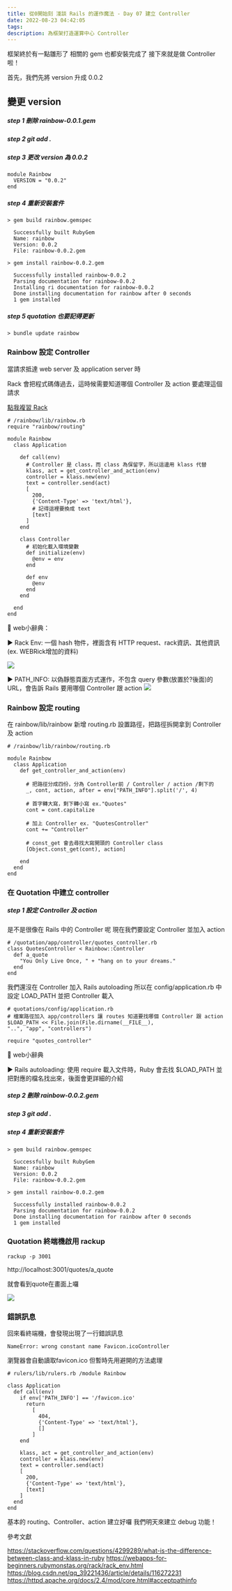 ```yaml
---
title: 從0開始刻 淺談 Rails 的運作魔法 - Day 07 建立 Controller
date: 2022-08-23 04:42:05
tags:
description: 為框架打造運算中心 Controller
---
```

框架終於有一點雛形了
相關的 gem 也都安裝完成了
接下來就是做 Controller 啦！

首先，我們先將 version 升成 0.0.2

## 變更 version

##### step 1 刪除 rainbow-0.0.1.gem 

##### step 2 git add .

##### step 3 更改 version 為 0.0.2

```ruby=
module Rainbow
  VERSION = "0.0.2"
end
```

##### step 4 重新安裝套件

```shell=
> gem build rainbow.gemspec

  Successfully built RubyGem
  Name: rainbow
  Version: 0.0.2
  File: rainbow-0.0.2.gem

> gem install rainbow-0.0.2.gem

  Successfully installed rainbow-0.0.2
  Parsing documentation for rainbow-0.0.2
  Installing ri documentation for rainbow-0.0.2
  Done installing documentation for rainbow after 0 seconds
  1 gem installed
```

##### step 5 quotation 也要記得更新

```shell=
> bundle update rainbow
```


### Rainbow 設定 Controller

當請求抵達 web server 及 application server 時

Rack 會把程式碼傳過去，這時候需要知道哪個 Controller 及 action 要處理這個請求

[點我複習 Rack](https://ninglab.com/2022/08/16/%E5%BE%9E0%E9%96%8B%E5%A7%8B%E5%88%BB-%E6%B7%BA%E8%AB%87-Rails-%E7%9A%84%E9%81%8B%E4%BD%9C%E9%AD%94%E6%B3%95-Day02-Rack/)

```ruby=
# /rainbow/lib/rainbow.rb
require "rainbow/routing"

module Rainbow
  class Application

    def call(env)
      # Controller 是 class，而 class 為保留字，所以這邊用 klass 代替
      klass, act = get_controller_and_action(env)
      controller = klass.new(env)
      text = controller.send(act)
      [
        200, 
        {'Content-Type' => 'text/html'},
        # 記得這裡要換成 text
        [text]
      ]
    end

    class Controller
      # 初始化載入環境變數
      def initialize(env)
        @env = env 
      end

      def env
        @env
      end 
    end
      
  end
end
```

📃 web小辭典： 

▶ Rack Env: 一個 hash 物件，裡面含有 HTTP request、rack資訊、其他資訊(ex. WEBRick增加的資料)

![](https://i.imgur.com/D35BmW3.jpg)


▶ PATH_INFO: 以偽靜態頁面方式運作，不包含 query 參數(放置於?後面)的 URL，會告訴 Rails 要用哪個 Controller 跟 action
![](https://i.imgur.com/9zfgqw4.jpg)



### Rainbow 設定 routing

在 rainbow/lib/rainbow 新增 routing.rb
設置路徑，把路徑拆開拿到 Controller 及 action

```ruby=
# /rainbow/lib/rainbow/routing.rb

module Rainbow
  class Application
    def get_controller_and_action(env)
        
      # 把路徑分成四份，分為 Controller前 / Controller / action /剩下的
      _, cont, action, after = env["PATH_INFO"].split('/', 4)
        
      # 首字轉大寫，剩下轉小寫 ex."Quotes"
      cont = cont.capitalize
        
      # 加上 Controller ex. "QuotesController"
      cont += "Controller"
        
      # const_get 會去尋找大寫開頭的 Controller class
      [Object.const_get(cont), action]
        
    end
  end 
end

```

### 在 Quotation 中建立 controller

##### step 1 設定 Controller 及 action 

是不是很像在 Rails 中的 Controller 呢
現在我們要設定 Controller 並加入 action

```ruby=
# /quotation/app/controller/quotes_controller.rb
class QuotesController < Rainbow::Controller
  def a_quote
    "You Only Live Once, " + "hang on to your dreams."
  end
end
```

我們還沒在 Controller 加入 Rails autoloading
所以在 config/application.rb 中設定 LOAD_PATH 並把 Controller 載入

```ruby=
# quotations/config/application.rb
# 檔案路徑加入 app/controllers 讓 routes 知道要找哪個 Controller 跟 action
$LOAD_PATH << File.join(File.dirname(__FILE__),
"..", "app", "controllers")

require "quotes_controller"
```

📃 web小辭典

▶ Rails autoloading: 使用 require 載入文件時，Ruby 會去找 $LOAD_PATH 並把對應的檔名找出來，後面會更詳細的介紹 



##### step 2 刪除 rainbow-0.0.2.gem 

##### step 3 git add .

##### step 4 重新安裝套件

```shell=
> gem build rainbow.gemspec

  Successfully built RubyGem
  Name: rainbow
  Version: 0.0.2
  File: rainbow-0.0.2.gem
  
> gem install rainbow-0.0.2.gem

  Successfully installed rainbow-0.0.2
  Parsing documentation for rainbow-0.0.2
  Done installing documentation for rainbow after 0 seconds
  1 gem installed
```


### Quotation 終端機啟用 rackup

```shell=
rackup -p 3001
```

http://localhost:3001/quotes/a_quote

就會看到quote在畫面上囉

![](https://i.imgur.com/aeiiy0M.png)



### 錯誤訊息

回來看終端機，會發現出現了一行錯誤訊息

```shell=
NameError: wrong constant name Favicon.icoController
```
瀏覽器會自動讀取favicon.ico
但暫時先用避開的方法處理

```ruby=
# rulers/lib/rulers.rb /module Rainbow

class Application
  def call(env)
    if env['PATH_INFO'] == '/favicon.ico'
      return 
        [
          404,
          {'Content-Type' => 'text/html'}, 
          []
        ]
    end
        
    klass, act = get_controller_and_action(env)
    controller = klass.new(env)
    text = controller.send(act)
    [
      200, 
      {'Content-Type' => 'text/html'},
      [text]
    ] 
  end
end
```

基本的 routing、Controller、action 建立好囉
我們明天來建立 debug 功能！

參考文獻

https://stackoverflow.com/questions/4299289/what-is-the-difference-between-class-and-klass-in-ruby
https://webapps-for-beginners.rubymonstas.org/rack/rack_env.html
https://blog.csdn.net/qq_39221436/article/details/116272231
https://httpd.apache.org/docs/2.4/mod/core.html#acceptpathinfo
